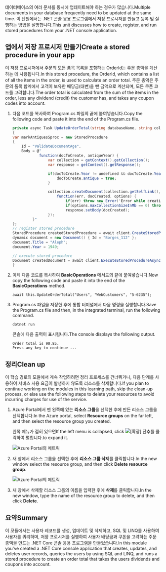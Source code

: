 <span data-ttu-id="682a4-101">데이터베이스의 여러 문서를 동시에 업데이트해야 하는 경우가 많습니다.</span><span class="sxs-lookup"><span data-stu-id="682a4-101">Multiple documents in your database frequently need to be updated at the same time.</span></span> <span data-ttu-id="682a4-102">이 단원에서는 .NET 콘솔 응용 프로그램에서 저장 프로시저를 만들고 등록 및 실행하는 방법을 설명합니다.</span><span class="sxs-lookup"><span data-stu-id="682a4-102">This unit discusses how to create, register, and run stored procedures from your .NET console application.</span></span>

## <a name="create-a-stored-procedure-in-your-app"></a><span data-ttu-id="682a4-103">앱에서 저장 프로시저 만들기</span><span class="sxs-lookup"><span data-stu-id="682a4-103">Create a stored procedure in your app</span></span>

<span data-ttu-id="682a4-104">이 저장 프로시저에서 주문의 모든 품목 목록을 포함하는 OrderId는 주문 총액을 계산하는 데 사용됩니다.</span><span class="sxs-lookup"><span data-stu-id="682a4-104">In this stored procedure, the OrderId, which contains a list of all the items in the order, is used to calculate an order total.</span></span> <span data-ttu-id="682a4-105">주문 총액은 주문의 품목 합계에서 고객이 보유한 배당금(대변)을 뺀 금액으로 계산되며, 모든 쿠폰 코드를 고려합니다.</span><span class="sxs-lookup"><span data-stu-id="682a4-105">The order total is calculated from the sum of the items in the order, less any dividend (credit) the customer has, and takes any coupon codes into account.</span></span>

1. <span data-ttu-id="682a4-106">다음 코드를 복사하여 Program.cs 파일의 끝에 붙여넣습니다.</span><span class="sxs-lookup"><span data-stu-id="682a4-106">Copy the following code and paste it into the end of the Program.cs file.</span></span>

    <!--TODO: Update sproc to take order total and check for available dividend, and use of summer coupon code, and provide updated total-->
    ```csharp
    private async Task UpdateOrderTotal(string databaseName, string collectionName, Order orderId)
    {
    var markAntiquesSproc = new StoredProcedure
    {
        Id = "ValidateDocumentAge",
        Body = @"
                function(docToCreate, antiqueYear) {
                    var collection = getContext().getCollection();    
                    var response = getContext().getResponse();    
    
                    if(docToCreate.Year != undefined && docToCreate.Year < antiqueYear){
                        docToCreate.antique = true;
                    }
    
                    collection.createDocument(collection.getSelfLink(), docToCreate, {}, 
                        function(err, docCreated, options) { 
                            if(err) throw new Error('Error while creating document: ' + err.message);                              
                            if(options.maxCollectionSizeInMb == 0) throw 'max collection size not found'; 
                            response.setBody(docCreated);
                    });
             }"
    };
    // register stored procedure
    StoredProcedure createdStoredProcedure = await client.CreateStoredProcedureAsync(UriFactory.CreateDocumentCollectionUri("db", "coll"), markAntiquesSproc);
    dynamic document = new Document() { Id = "Borges_112" };
    document.Title = "Aleph";
    document.Year = 1949;
    
    // execute stored procedure
    Document createdDocument = await client.ExecuteStoredProcedureAsync<Document>(UriFactory.CreateStoredProcedureUri("db", "coll", "ValidateDocumentAge"), document, 1920);
    }
    ```

2. <span data-ttu-id="682a4-107">이제 다음 코드를 복사하여 **BasicOperations** 메서드의 끝에 붙여넣습니다.</span><span class="sxs-lookup"><span data-stu-id="682a4-107">Now copy the following code and paste it into the end of the **BasicOperations** method.</span></span>

    ```
    await this.UpdateOrderTotal("Users", "WebCustomers", "5-6235");
    ```

3. <span data-ttu-id="682a4-108">Program.cs 파일을 저장한 후에 통합 터미널에서 다음 명령을 실행합니다.</span><span class="sxs-lookup"><span data-stu-id="682a4-108">Save the Program.cs file and then, in the integrated terminal, run the following command.</span></span>

    ```
    dotnet run
    ```

    <span data-ttu-id="682a4-109">콘솔에 다음 출력이 표시됩니다.</span><span class="sxs-lookup"><span data-stu-id="682a4-109">The console displays the following output.</span></span>

    ```
    Order total is 90.85.
    Press any key to continue ...
    ```

## <a name="clean-up"></a><span data-ttu-id="682a4-110">정리</span><span class="sxs-lookup"><span data-stu-id="682a4-110">Clean up</span></span>

<span data-ttu-id="682a4-111">이 학습 경로의 모듈에서 계속 작업하려면 정리 프로세스를 건너뛰거나, 다음 단계를 사용하여 서비스 사용 요금이 발생하지 않도록 리소스를 삭제합니다.</span><span class="sxs-lookup"><span data-stu-id="682a4-111">If you plan to continue working on the modules in this learning path, skip the clean-up process, or else use the following steps to delete your resources to avoid incurring charges for use of the service.</span></span>

1. <span data-ttu-id="682a4-112">Azure Portal에서 맨 왼쪽에 있는 **리소스 그룹**을 선택한 후에 만든 리소스 그룹을 선택합니다.</span><span class="sxs-lookup"><span data-stu-id="682a4-112">In the Azure portal, select **Resource groups** on the far left, and then select the resource group you created.</span></span>  

    <span data-ttu-id="682a4-113">왼쪽 메뉴가 접혀 있으면</span><span class="sxs-lookup"><span data-stu-id="682a4-113">If the left menu is collapsed, click</span></span> ![[확장] 단추를](../media/5-javascript-programming/expand.png) <span data-ttu-id="682a4-115">클릭하여 펼칩니다.</span><span class="sxs-lookup"><span data-stu-id="682a4-115">to expand it.</span></span>

   ![Azure Portal의 메트릭](../media/5-javascript-programming/delete-resources-select.png)

2. <span data-ttu-id="682a4-117">새 창에서 리소스 그룹을 선택한 후에 **리소스 그룹 삭제**를 클릭합니다.</span><span class="sxs-lookup"><span data-stu-id="682a4-117">In the new window select the resource group, and then click **Delete resource group**.</span></span>

   ![Azure Portal의 메트릭](../media/5-javascript-programming/delete-resources.png)

3. <span data-ttu-id="682a4-119">새 창에서 삭제할 리소스 그룹의 이름을 입력한 후에 **삭제**를 클릭합니다.</span><span class="sxs-lookup"><span data-stu-id="682a4-119">In the new window, type the name of the resource group to delete, and then click **Delete**.</span></span>

## <a name="summary"></a><span data-ttu-id="682a4-120">요약</span><span class="sxs-lookup"><span data-stu-id="682a4-120">Summary</span></span>

<span data-ttu-id="682a4-121">이 모듈에서는 사용자 레코드를 생성, 업데이트 및 삭제하고, SQL 및 LINQ를 사용하여 사용자를 쿼리하며, 저장 프로시저를 실행하여 사용자 배당금과 쿠폰을 고려하는 주문 총액을 만드는 .NET Core 콘솔 응용 프로그램을 만들었습니다.</span><span class="sxs-lookup"><span data-stu-id="682a4-121">In this module you've created a .NET Core console application that creates, updates, and deletes user records, queries the users by using SQL and LINQ, and runs a stored procedure to create an order total that takes the users dividends and coupons into account.</span></span>